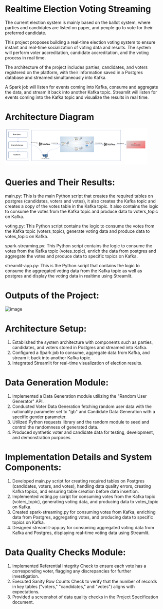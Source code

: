 # Realtime Election Voting Streaming
The current election system is mainly based on the ballot system, where parties and candidates are listed on paper, and people go to vote for their preferred candidate.

This project proposes building a real-time election voting system to ensure instant and real-time socialization of voting data and results. The system will perform voter accreditation, candidate accreditation, and the voting process in real time.

The architecture of the project includes parties, candidates, and voters registered on the platform, with their information saved in a Postgres database and streamed simultaneously into Kafka.

A Spark job will listen for events coming into Kafka, consume and aggregate the data, and stream it back into another Kafka topic. Streamlit will listen for events coming into the Kafka topic and visualize the results in real time.

# Architecture Diagram
 
<img width="468" height="120" alt="image" src="https://github.com/pvp1998/Realtime-Votes-Streaming/blob/main/project_architecture_image.png">

# Queries and Their Results:

main.py:  This is the main Python script that creates the required tables on postgres (candidates, voters and votes), it also creates the Kafka topic and creates a copy of the votes table in the Kafka topic. It also contains the logic to consume the votes from the Kafka topic and produce data to voters_topic on Kafka.

voting.py: This Python script contains the logic to consume the votes from the Kafka topic (voters_topic), generate voting data and produce data to votes_topic on Kafka.

spark-streaming.py: This Python script contains the logic to consume the votes from the Kafka topic (votes_topic), enrich the data from postgres and aggregate the votes and produce data to specific topics on Kafka.

streamlit-app.py: This is the Python script that contains the logic to consume the aggregated voting data from the Kafka topic as well as postgres and display the voting data in realtime using Streamlit.

# Outputs of the Project:

<img width="396" alt="image" src="https://github.com/surbhiwahie/RealTime_Election_Voting_Capstone_Project/assets/24772688/5373d73f-85e2-4a78-bebf-13623d50420c">


# Architecture Setup:
1. Established the system architecture with components such as parties, candidates, and voters stored in Postgres and streamed into Kafka.
2. Configured a Spark job to consume, aggregate data from Kafka, and stream it back into another Kafka topic.
3. Integrated Streamlit for real-time visualization of election results.

# Data Generation Module:
1. Implemented a Data Generation module utilizing the "Random User Generator" API.
2. Conducted Voter Data Generation fetching random user data with the nationality parameter set to "gb" and Candidate Data Generation with a specific gender parameter.
3. Utilized Python requests library and the random module to seed and control the randomness of generated data.
4. Produced synthetic voter and candidate data for testing, development, and demonstration purposes.

# Implementation Details and System Components:

1. Developed main.py script for creating required tables on Postgres (candidates, voters, and votes), handling data quality errors, creating Kafka topics, and ensuring table creation before data insertion.
2. Implemented voting.py script for consuming votes from the Kafka topic (voters_topic), generating voting data, and producing data to votes_topic on Kafka.
3. Created spark-streaming.py for consuming votes from Kafka, enriching data from Postgres, aggregating votes, and producing data to specific topics on Kafka.
4. Designed streamlit-app.py for consuming aggregated voting data from Kafka and Postgres, displaying real-time voting data using Streamlit.

# Data Quality Checks Module:

1. Implemented Referential Integrity Check to ensure each vote has a corresponding voter, flagging any discrepancies for further investigation.
2. Executed Sanity Row Counts Check to verify that the number of records in key tables ("voters," "candidates," and "votes") aligns with expectations.
3. Provided a screenshot of data quality checks in the Project Specification document.




